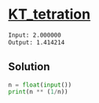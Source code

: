 # [KT_tetration](https://open.kattis.com/problems/tetration)



```txt
Input: 2.000000
Output: 1.414214
```

## Solution

```py
n = float(input())
print(n ** (1/n))
```
